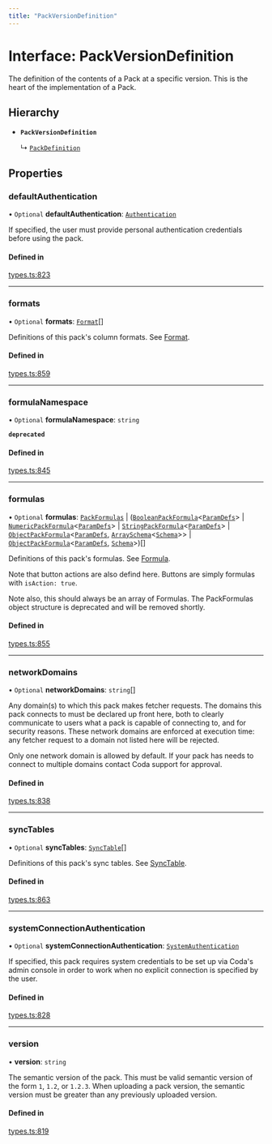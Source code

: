 ```yaml
---
title: "PackVersionDefinition"
---
```

# Interface: PackVersionDefinition

The definition of the contents of a Pack at a specific version. This is the
heart of the implementation of a Pack.

## Hierarchy

- **`PackVersionDefinition`**

  ↳ [`PackDefinition`](PackDefinition.md)

## Properties

### defaultAuthentication

• `Optional` **defaultAuthentication**: [`Authentication`](../types/Authentication.md)

If specified, the user must provide personal authentication credentials before using the pack.

#### Defined in

[types.ts:823](https://github.com/coda/packs-sdk/blob/main/types.ts#L823)

___

### formats

• `Optional` **formats**: [`Format`](Format.md)[]

Definitions of this pack's column formats. See [Format](Format.md).

#### Defined in

[types.ts:859](https://github.com/coda/packs-sdk/blob/main/types.ts#L859)

___

### formulaNamespace

• `Optional` **formulaNamespace**: `string`

**`deprecated`**

#### Defined in

[types.ts:845](https://github.com/coda/packs-sdk/blob/main/types.ts#L845)

___

### formulas

• `Optional` **formulas**: [`PackFormulas`](PackFormulas.md) \| ([`BooleanPackFormula`](../types/BooleanPackFormula.md)<[`ParamDefs`](../types/ParamDefs.md)\> \| [`NumericPackFormula`](../types/NumericPackFormula.md)<[`ParamDefs`](../types/ParamDefs.md)\> \| [`StringPackFormula`](../types/StringPackFormula.md)<[`ParamDefs`](../types/ParamDefs.md)\> \| [`ObjectPackFormula`](../types/ObjectPackFormula.md)<[`ParamDefs`](../types/ParamDefs.md), [`ArraySchema`](ArraySchema.md)<[`Schema`](../types/Schema.md)\>\> \| [`ObjectPackFormula`](../types/ObjectPackFormula.md)<[`ParamDefs`](../types/ParamDefs.md), [`Schema`](../types/Schema.md)\>)[]

Definitions of this pack's formulas. See [Formula](../types/Formula.md).

Note that button actions are also defind here. Buttons are simply formulas
with `isAction: true`.

Note also, this should always be an array of Formulas. The PackFormulas object structure is deprecated
and will be removed shortly.

#### Defined in

[types.ts:855](https://github.com/coda/packs-sdk/blob/main/types.ts#L855)

___

### networkDomains

• `Optional` **networkDomains**: `string`[]

Any domain(s) to which this pack makes fetcher requests. The domains this pack connects to must be
declared up front here, both to clearly communicate to users what a pack is capable of connecting to,
and for security reasons. These network domains are enforced at execution time: any fetcher request
to a domain not listed here will be rejected.

Only one network domain is allowed by default. If your pack has needs to connect to multiple domains
contact Coda support for approval.

#### Defined in

[types.ts:838](https://github.com/coda/packs-sdk/blob/main/types.ts#L838)

___

### syncTables

• `Optional` **syncTables**: [`SyncTable`](../types/SyncTable.md)[]

Definitions of this pack's sync tables. See [SyncTable](../types/SyncTable.md).

#### Defined in

[types.ts:863](https://github.com/coda/packs-sdk/blob/main/types.ts#L863)

___

### systemConnectionAuthentication

• `Optional` **systemConnectionAuthentication**: [`SystemAuthentication`](../types/SystemAuthentication.md)

If specified, this pack requires system credentials to be set up via Coda's admin console in order to work when no
explicit connection is specified by the user.

#### Defined in

[types.ts:828](https://github.com/coda/packs-sdk/blob/main/types.ts#L828)

___

### version

• **version**: `string`

The semantic version of the pack. This must be valid semantic version of the form `1`, `1.2`, or `1.2.3`.
When uploading a pack version, the semantic version must be greater than any previously uploaded version.

#### Defined in

[types.ts:819](https://github.com/coda/packs-sdk/blob/main/types.ts#L819)
